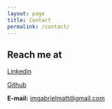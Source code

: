 ```yaml
---
layout: page
title: Contact
permalink: /contact/
---
```


## Reach me at
[Linkedin](https://www.linkedin.com/in/gabrielgmathias/)

[Github](https://github.com/gablemathias)

**E-mail:** imgabrielmatt@gmail.com